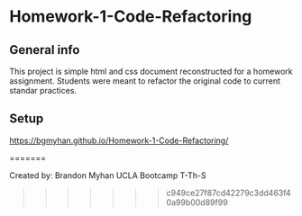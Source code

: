 # Homework-1-Code-Refactoring

## General info
This project is simple html and css document reconstructed for a homework assignment. Students were meant to refactor the original code to current standar practices.
	
## Setup
https://bgmyhan.github.io/Homework-1-Code-Refactoring/


=======

Created by: Brandon Myhan
            UCLA Bootcamp T-Th-S


>>>>>>> c949ce27f87cd42279c3dd463f40a99b00d89f99
